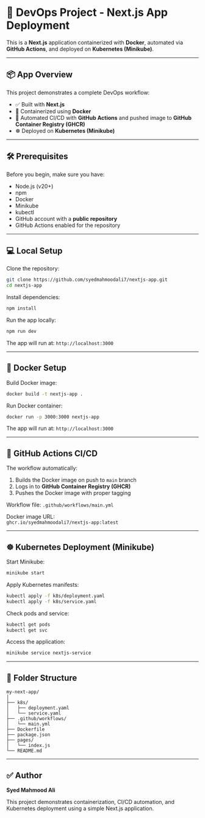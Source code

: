 # 🚀 DevOps Project - Next.js App Deployment

This is a **Next.js** application containerized with **Docker**, automated via **GitHub Actions**, and deployed on **Kubernetes (Minikube)**.

---

## 📦 App Overview

This project demonstrates a complete DevOps workflow:

- ✅ Built with **Next.js**
- 🐳 Containerized using **Docker**
- 🤖 Automated CI/CD with **GitHub Actions** and pushed image to **GitHub Container Registry (GHCR)**
- ☸️ Deployed on **Kubernetes (Minikube)**

---

## 🛠️ Prerequisites

Before you begin, make sure you have:

- Node.js (v20+)
- npm
- Docker
- Minikube
- kubectl
- GitHub account with a **public repository**
- GitHub Actions enabled for the repository

---

## 💻 Local Setup

Clone the repository:

```bash
git clone https://github.com/syedmahmoodali7/nextjs-app.git
cd nextjs-app
```

Install dependencies:

```bash
npm install
```

Run the app locally:

```bash
npm run dev
```

The app will run at: `http://localhost:3000`

---

## 🐳 Docker Setup

Build Docker image:

```bash
docker build -t nextjs-app .
```

Run Docker container:

```bash
docker run -p 3000:3000 nextjs-app
```

The app will run at: `http://localhost:3000`

---

## 🤖 GitHub Actions CI/CD

The workflow automatically:

1. Builds the Docker image on push to `main` branch  
2. Logs in to **GitHub Container Registry (GHCR)**  
3. Pushes the Docker image with proper tagging  

Workflow file: `.github/workflows/main.yml`  

Docker image URL:  
`ghcr.io/syedmahmoodali7/nextjs-app:latest`

---

## ☸️ Kubernetes Deployment (Minikube)

Start Minikube:

```bash
minikube start
```

Apply Kubernetes manifests:

```bash
kubectl apply -f k8s/deployment.yaml
kubectl apply -f k8s/service.yaml
```

Check pods and service:

```bash
kubectl get pods
kubectl get svc
```

Access the application:

```bash
minikube service nextjs-service
```

---

## 📝 Folder Structure

```
my-next-app/
│
├── k8s/
│   ├── deployment.yaml
│   └── service.yaml
├── .github/workflows/
│   └── main.yml
├── Dockerfile
├── package.json
├── pages/
│   └── index.js
└── README.md
```

---

## ✅ Author

**Syed Mahmood Ali**  

This project demonstrates containerization, CI/CD automation, and Kubernetes deployment using a simple Next.js application.
